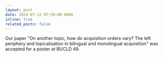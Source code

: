 ```yaml
---
layout: post
date: 2024-07-22 07:59:00-0400
inline: true
related_posts: false
---
```


Our paper "On another topic, how do acquisition orders vary? The left periphery and topicalisation in bilingual and monolingual acquisition" was accepted for a poster at BUCLD 49.
